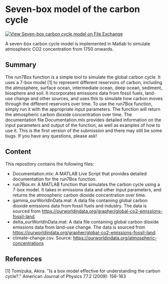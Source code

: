 # Seven-box model of the carbon cycle

[![View Seven-box carbon cycle model on File Exchange](https://www.mathworks.com/matlabcentral/images/matlab-file-exchange.svg)](https://se.mathworks.com/matlabcentral/fileexchange/128979-seven-box-carbon-cycle-model)

A seven-box carbon cycle model is implemented in Matlab to simulate atmospheric CO2 concentration from 1750 onwards.

## Summary

The run7Box function is a simple tool to simulate the global carbon cycle. It uses a 7-box model [1] to represent different reservoirs of carbon, including the atmosphere, surface ocean, intermediate ocean, deep ocean, sediment, biosphere and soil. It incorporates emissions data from fossil fuels, land-use change and other sources, and uses this to simulate how carbon moves through the different reservoirs over time. To use the run7Box function, simply run it with the appropriate input parameters. The function will return the atmospheric carbon dioxide concentration over time. The documentation file Documentation.mlx provides detailed information on the input parameters and output of the function, as well as examples of how to use it. This is the first version of the submission and there may still be some bugs. If you have any questions, please ask!


## Content

This repository contains the following files:

- Documentation.mlx: A MATLAB Live Script that provides detailed documentation for the run7Box function.
- run7Box.m: A MATLAB function that simulates the carbon cycle using a 7-box model. It takes in emissions data and other input parameters, and returns the atmospheric carbon dioxide concentration over time.
- gamma_ourWorldInData.mat: A data file containing global carbon dioxide emissions data from fossil fuels and industry. The data is sourced from https://ourworldindata.org/grapher/global-co2-emissions-fossil-land.
- delta_ourWorldInData.mat: A data file containing global carbon dioxide emissions data from land-use change. The data is sourced from https://ourworldindata.org/grapher/global-co2-emissions-fossil-land.
- climate-change.csv. Source: https://ourworldindata.org/atmospheric-concentrations


## References

[1] Tomizuka, Akira. "Is a box model effective for understanding the carbon cycle?." American Journal of Physics 77.2 (2009): 156-163
